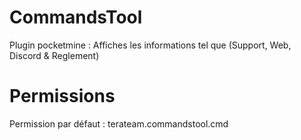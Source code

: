 # CommandsTool
Plugin pocketmine : Affiches les informations tel que (Support, Web, Discord &amp; Reglement)


# Permissions
Permission par défaut : terateam.commandstool.cmd
